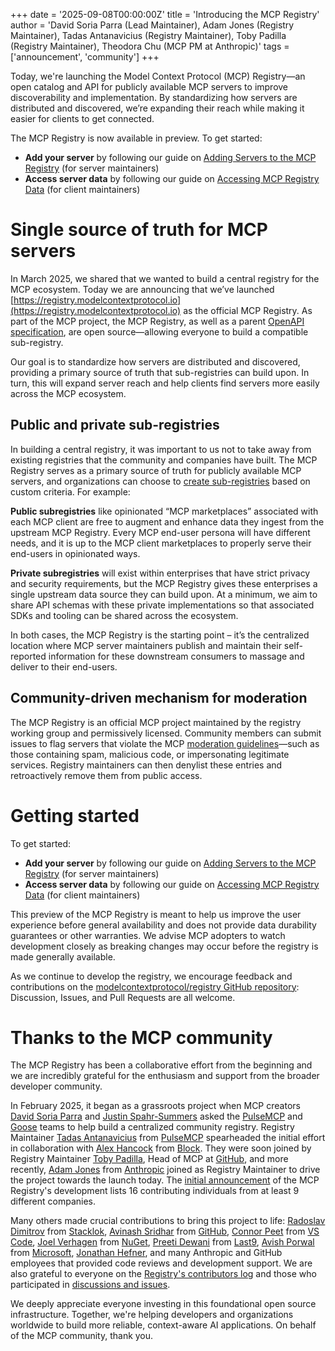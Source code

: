 +++
date = '2025-09-08T00:00:00Z'
title = 'Introducing the MCP Registry'
author = 'David Soria Parra (Lead Maintainer), Adam Jones (Registry Maintainer), Tadas Antanavicius (Registry Maintainer), Toby Padilla (Registry Maintainer), Theodora Chu (MCP PM at Anthropic)'
tags = ['announcement', 'community']
+++

Today, we're launching the Model Context Protocol (MCP) Registry—an open catalog and API for publicly available MCP servers to improve discoverability and implementation. By standardizing how servers are distributed and discovered, we’re expanding their reach while making it easier for clients to get connected.

The MCP Registry is now available in preview. To get started:

- **Add your server** by following our guide on [Adding Servers to the MCP Registry](https://github.com/modelcontextprotocol/registry/blob/main/docs/guides/publishing/publish-server.md) (for server maintainers)
- **Access server data** by following our guide on [Accessing MCP Registry Data](https://github.com/modelcontextprotocol/registry/blob/main/docs/guides/consuming/use-rest-api.md) (for client maintainers)

# Single source of truth for MCP servers

In March 2025, we shared that we wanted to build a central registry for the MCP ecosystem. Today we are announcing that we’ve launched [https://registry.modelcontextprotocol.io](https://registry.modelcontextprotocol.io) as the official MCP Registry. As part of the MCP project, the MCP Registry, as well as a parent [OpenAPI specification](https://github.com/modelcontextprotocol/registry/blob/main/docs/reference/api/official-registry-api.md), are open source—allowing everyone to build a compatible sub-registry.

Our goal is to standardize how servers are distributed and discovered, providing a primary source of truth that sub-registries can build upon. In turn, this will expand server reach and help clients find servers more easily across the MCP ecosystem.

## Public and private sub-registries

In building a central registry, it was important to us not to take away from existing registries that the community and companies have built. The MCP Registry serves as a primary source of truth for publicly available MCP servers, and organizations can choose to [create sub-registries](https://github.com/modelcontextprotocol/registry/blob/main/docs/guides/consuming/use-rest-api.md#building-a-subregistry) based on custom criteria. For example:

**Public subregistries** like opinionated “MCP marketplaces” associated with each MCP client are free to augment and enhance data they ingest from the upstream MCP Registry. Every MCP end-user persona will have different needs, and it is up to the MCP client marketplaces to properly serve their end-users in opinionated ways.

**Private subregistries** will exist within enterprises that have strict privacy and security requirements, but the MCP Registry gives these enterprises a single upstream data source they can build upon. At a minimum, we aim to share API schemas with these private implementations so that associated SDKs and tooling can be shared across the ecosystem.

In both cases, the MCP Registry is the starting point – it’s the centralized location where MCP server maintainers publish and maintain their self-reported information for these downstream consumers to massage and deliver to their end-users.

## Community-driven mechanism for moderation

The MCP Registry is an official MCP project maintained by the registry working group and permissively licensed. Community members can submit issues to flag servers that violate the MCP [moderation guidelines](https://github.com/modelcontextprotocol/registry/blob/main/docs/guides/administration/moderation-guidelines.md)—such as those containing spam, malicious code, or impersonating legitimate services. Registry maintainers can then denylist these entries and retroactively remove them from public access.

# Getting started

To get started:

- **Add your server** by following our guide on [Adding Servers to the MCP Registry](https://github.com/modelcontextprotocol/registry/blob/main/docs/guides/publishing/publish-server.md) (for server maintainers)
- **Access server data** by following our guide on [Accessing MCP Registry Data](https://github.com/modelcontextprotocol/registry/blob/main/docs/guides/consuming/use-rest-api.md) (for client maintainers)

This preview of the MCP Registry is meant to help us improve the user experience before general availability and does not provide data durability guarantees or other warranties. We advise MCP adopters to watch development closely as breaking changes may occur before the registry is made generally available.

As we continue to develop the registry, we encourage feedback and contributions on the [modelcontextprotocol/registry GitHub repository](https://github.com/modelcontextprotocol/registry): Discussion, Issues, and Pull Requests are all welcome.

# Thanks to the MCP community

The MCP Registry has been a collaborative effort from the beginning and we are incredibly grateful for the enthusiasm and support from the broader developer community.

In February 2025, it began as a grassroots project when MCP creators [David Soria Parra](https://github.com/dsp-ant) and [Justin Spahr-Summers](https://github.com/jspahrsummers) asked the [PulseMCP](https://www.pulsemcp.com/) and [Goose](https://block.github.io/goose/) teams to help build a centralized community registry. Registry Maintainer [Tadas Antanavicius](https://github.com/tadasant) from [PulseMCP](https://www.pulsemcp.com/) spearheaded the initial effort in collaboration with [Alex Hancock](https://github.com/alexhancock) from [Block](https://block.xyz/). They were soon joined by Registry Maintainer [Toby Padilla](https://github.com/toby), Head of MCP at [GitHub](https://github.com/), and more recently, [Adam Jones](https://github.com/domdomegg) from [Anthropic](https://www.anthropic.com/) joined as Registry Maintainer to drive the project towards the launch today. The [initial announcement](https://github.com/modelcontextprotocol/registry/discussions/11) of the MCP Registry's development lists 16 contributing individuals from at least 9 different companies.

Many others made crucial contributions to bring this project to life: [Radoslav Dimitrov](https://github.com/rdimitrov) from [Stacklok](https://stacklok.com/), [Avinash Sridhar](https://github.com/sridharavinash) from [GitHub](https://github.com/), [Connor Peet](https://github.com/connor4312) from [VS Code](https://code.visualstudio.com/), [Joel Verhagen](https://github.com/joelverhagen) from [NuGet](https://www.nuget.org/), [Preeti Dewani](https://github.com/pree-dew) from [Last9](https://last9.io/), [Avish Porwal](https://github.com/Avish34) from [Microsoft](https://www.microsoft.com/), [Jonathan Hefner](https://github.com/jonathanhefner), and many Anthropic and GitHub employees that provided code reviews and development support. We are also grateful to everyone on the [Registry's contributors log](https://github.com/modelcontextprotocol/registry/graphs/contributors) and those who participated in [discussions and issues](https://github.com/modelcontextprotocol/registry).

We deeply appreciate everyone investing in this foundational open source infrastructure. Together, we're helping developers and organizations worldwide to build more reliable, context-aware AI applications. On behalf of the MCP community, thank you.
